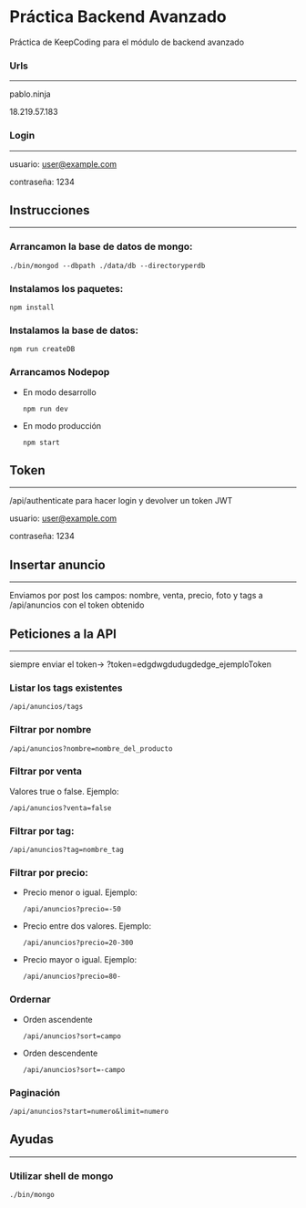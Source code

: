 # Práctica Backend Avanzado

Práctica de KeepCoding para el módulo de backend avanzado

### Urls
----

pablo.ninja

18.219.57.183

### Login
----

usuario: user@example.com

contraseña: 1234


## Instrucciones
----

### Arrancamon la base de datos de mongo:

```
./bin/mongod --dbpath ./data/db --directoryperdb
```

### Instalamos los paquetes:
````
npm install
````

### Instalamos la base de datos:
````
npm run createDB
````

### Arrancamos Nodepop

* En modo desarrollo

    ````
    npm run dev
    ```` 

* En modo producción

    ````
    npm start
    ````

## Token
----
/api/authenticate para hacer login y devolver un token JWT

usuario: user@example.com

contraseña: 1234

## Insertar anuncio
----

Enviamos por post los campos: nombre, venta, precio, foto y tags a /api/anuncios con el token obtenido


## Peticiones a la API
----

siempre enviar el token-> ?token=edgdwgdudugdedge_ejemploToken

### Listar los tags existentes

````
/api/anuncios/tags
````

### Filtrar por nombre

````
/api/anuncios?nombre=nombre_del_producto
````

### Filtrar por venta
Valores true o false. Ejemplo:

````
/api/anuncios?venta=false
````

### Filtrar por tag:

````
/api/anuncios?tag=nombre_tag
````

### Filtrar por precio:
* Precio menor o igual. Ejemplo:

    ````
    /api/anuncios?precio=-50
    ````

* Precio entre dos valores. Ejemplo:

    ````
    /api/anuncios?precio=20-300
    ````

* Precio mayor o igual. Ejemplo:

    ````
    /api/anuncios?precio=80-
    ````

### Ordernar

* Orden ascendente
    ````
    /api/anuncios?sort=campo
    ````

* Orden descendente
    ````
    /api/anuncios?sort=-campo
    ````

### Paginación

````
/api/anuncios?start=numero&limit=numero
````


## Ayudas
____

### Utilizar shell de mongo
```
./bin/mongo
```

